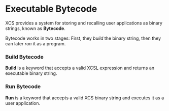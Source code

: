 
# Executable Bytecode

XCS provides a system for storing and recalling user applications as binary strings, known as **Bytecode**.

Bytecode works in two stages: First, they *build* the binary string, then they can later *run* it as a program.

### Build Bytecode

**Build** is a keyword that accepts a valid XCSL expression and returns an executable binary string.

### Run Bytecode

**Run** is a keyword that accepts a valid XCS binary string and executes it as a user application.  

